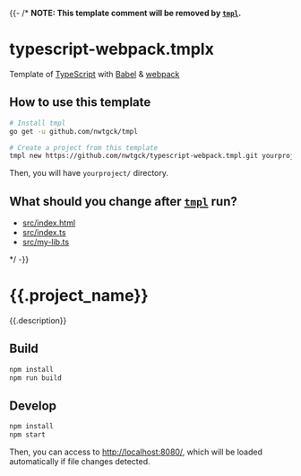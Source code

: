 {{- /* **NOTE: This  template comment will be removed by [`tmpl`].**
# typescript-webpack.tmplx

Template of [TypeScript] with [Babel] & [webpack]

## How to use this template

```bash
# Install tmpl
go get -u github.com/nwtgck/tmpl

# Create a project from this template
tmpl new https://github.com/nwtgck/typescript-webpack.tmpl.git yourproject
```

Then, you will have `yourproject/` directory.

## What should you change after [`tmpl`] run?

- [src/index.html](src/index.html)
- [src/index.ts](src/index.ts)
- [src/my-lib.ts](src/my-lib.ts)

[TypeScript]: https://www.typescriptlang.org/
[Babel]: https://babeljs.io/
[webpack]: https://webpack.js.org/
[`tmpl`]: https://github.com/nwtgck/tmpl

<!-- The following section is a template of README.md-->
*/ -}}
# {{.project_name}}

{{.description}}

## Build

```bash
npm install
npm run build
```

## Develop

```bash
npm install
npm start
```

Then, you can access to <http://localhost:8080/>, which will be loaded automatically if file changes detected.
